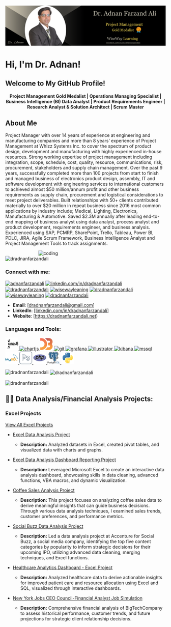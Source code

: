 ![logo](https://github.com/DrAdnanFarzandAli/DrAdnanFarzandAli/blob/main/Black%20Elegant%20Modern%20Personal%20LinkedIn%20Banner.png)

<h1>Hi, I'm Dr. Adnan! </h1>

## Welcome to My GitHub Profile!

<h4 align="center">Project Management Gold Medalist | Operations Managing Specialist | Business Intelligence (BI) Data Analyst | Product Requirements Engineer | Research Analyst & Solution Architect | Scrum Master </h4>

## About Me
Project Manager with over 14 years of experience at engineering and manufacturing companies and more than 8 years’ experience of Project Management at Whizz Systems Inc. to cover the spectrum of product design, development and manufacturing with highly experienced in-house resources. Strong working expertise of project management including integration, scope, schedule, cost, quality, resource, communications, risk, procurement, stakeholders and supply chain management. Over the past 9 years, successfully completed more than 100 projects from start to finish and managed business of electronics product design, assembly, IT and software development with engineering services to international customers to achieved almost $50 million/annum profit and other business requirements as supply chain, procurement and logistical considerations to meet project deliverables. Built relationships with 50+ clients contributed materially to over $20 million in repeat business since 2016 most common applications by industry include; Medical, Lighting, Electronics, Manufacturing & Automotive. Saved $2.3M annually after leading end-to-end mapping of business analyst using data analyst, process analyst and product development, requirements engineer, and business analysis. Experienced using SAP, PCMRP, SharePoint, Trello, Tableau, Power BI, PDLC, JIRA, Agile Scrum Framework, Business Intelligence Analyst and Project Management Tools to track assignments.

<img align="right" alt="coding" width="400" src="https://user-images.githubusercontent.com/55389276/140866485-8fb1c876-9a8f-4d6a-98dc-08c4981eaf70.gif">


<p align="left"> <img src="https://komarev.com/ghpvc/?username=dradnanfarzandali&label=Profile%20views&color=0e75b6&style=flat" alt="dradnanfarzandali" /> </p>

<h3 align="left">Connect with me:</h3>
<p align="left">
<a href="https://twitter.com/adnanfarzandali" target="blank"><img align="center" src="https://raw.githubusercontent.com/rahuldkjain/github-profile-readme-generator/master/src/images/icons/Social/twitter.svg" alt="adnanfarzandali" height="30" width="40" /></a>
<a href="https://linkedin.com/in/linkedin.com/in/dradnanfarzandali" target="blank"><img align="center" src="https://raw.githubusercontent.com/rahuldkjain/github-profile-readme-generator/master/src/images/icons/Social/linked-in-alt.svg" alt="linkedin.com/in/dradnanfarzandali" height="30" width="40" /></a>
<a href="https://kaggle.com/dradnanfarzandali" target="blank"><img align="center" src="https://raw.githubusercontent.com/rahuldkjain/github-profile-readme-generator/master/src/images/icons/Social/kaggle.svg" alt="dradnanfarzandali" height="30" width="40" /></a>
<a href="https://fb.com/wisewayleaning" target="blank"><img align="center" src="https://raw.githubusercontent.com/rahuldkjain/github-profile-readme-generator/master/src/images/icons/Social/facebook.svg" alt="wisewayleaning" height="30" width="40" /></a>
<a href="https://instagram.com/dradnanfarzandali" target="blank"><img align="center" src="https://raw.githubusercontent.com/rahuldkjain/github-profile-readme-generator/master/src/images/icons/Social/instagram.svg" alt="dradnanfarzandali" height="30" width="40" /></a>
<a href="https://www.youtube.com/c/wisewayleaning" target="blank"><img align="center" src="https://raw.githubusercontent.com/rahuldkjain/github-profile-readme-generator/master/src/images/icons/Social/youtube.svg" alt="wisewayleaning" height="30" width="40" /></a>
<a href="https://codeforces.com/profile/dradnanfarzandali" target="blank"><img align="center" src="https://raw.githubusercontent.com/rahuldkjain/github-profile-readme-generator/master/src/images/icons/Social/codeforces.svg" alt="dradnanfarzandali" height="30" width="40" /></a>
</p>

- **Email**: [dradnanfarzandali@gmail.com]
- **LinkedIn**: [[linkedin.com/in/dradnanfarzandali](https://www.linkedin.com/in/dradnanfarzandali/)]
- **Website**: [https://dradnanfarzandali.net)
  
<h3 align="left">Languages and Tools:</h3>
<p align="left"> <a href="https://canvasjs.com" target="_blank" rel="noreferrer"> <img src="https://raw.githubusercontent.com/Hardik0307/Hardik0307/master/assets/canvasjs-charts.svg" alt="canvasjs" width="40" height="40"/> </a> <a href="https://www.chartjs.org" target="_blank" rel="noreferrer"> <img src="https://www.chartjs.org/media/logo-title.svg" alt="chartjs" width="40" height="40"/> </a> <a href="https://d3js.org/" target="_blank" rel="noreferrer"> <img src="https://raw.githubusercontent.com/devicons/devicon/master/icons/d3js/d3js-original.svg" alt="d3js" width="40" height="40"/> </a> <a href="https://git-scm.com/" target="_blank" rel="noreferrer"> <img src="https://www.vectorlogo.zone/logos/git-scm/git-scm-icon.svg" alt="git" width="40" height="40"/> </a> <a href="https://grafana.com" target="_blank" rel="noreferrer"> <img src="https://www.vectorlogo.zone/logos/grafana/grafana-icon.svg" alt="grafana" width="40" height="40"/> </a> <a href="https://www.adobe.com/in/products/illustrator.html" target="_blank" rel="noreferrer"> <img src="https://www.vectorlogo.zone/logos/adobe_illustrator/adobe_illustrator-icon.svg" alt="illustrator" width="40" height="40"/> </a> <a href="https://www.elastic.co/kibana" target="_blank" rel="noreferrer"> <img src="https://www.vectorlogo.zone/logos/elasticco_kibana/elasticco_kibana-icon.svg" alt="kibana" width="40" height="40"/> </a> <a href="https://www.microsoft.com/en-us/sql-server" target="_blank" rel="noreferrer"> <img src="https://www.svgrepo.com/show/303229/microsoft-sql-server-logo.svg" alt="mssql" width="40" height="40"/> </a> <a href="https://www.mysql.com/" target="_blank" rel="noreferrer"> <img src="https://raw.githubusercontent.com/devicons/devicon/master/icons/mysql/mysql-original-wordmark.svg" alt="mysql" width="40" height="40"/> </a> <a href="https://www.photoshop.com/en" target="_blank" rel="noreferrer"> <img src="https://raw.githubusercontent.com/devicons/devicon/master/icons/photoshop/photoshop-line.svg" alt="photoshop" width="40" height="40"/> </a> <a href="https://www.php.net" target="_blank" rel="noreferrer"> <img src="https://raw.githubusercontent.com/devicons/devicon/master/icons/php/php-original.svg" alt="php" width="40" height="40"/> </a> <a href="https://www.postgresql.org" target="_blank" rel="noreferrer"> <img src="https://raw.githubusercontent.com/devicons/devicon/master/icons/postgresql/postgresql-original-wordmark.svg" alt="postgresql" width="40" height="40"/> </a> <a href="https://www.python.org" target="_blank" rel="noreferrer"> <img src="https://raw.githubusercontent.com/devicons/devicon/master/icons/python/python-original.svg" alt="python" width="40" height="40"/> </a> </p>

<p><img align="left" src="https://github-readme-stats.vercel.app/api/top-langs?username=dradnanfarzandali&show_icons=true&locale=en&layout=compact" alt="dradnanfarzandali" /></p>

<p>&nbsp;<img align="center" src="https://github-readme-stats.vercel.app/api?username=dradnanfarzandali&show_icons=true&locale=en" alt="dradnanfarzandali" /></p>

<p><img align="center" src="https://github-readme-streak-stats.herokuapp.com/?user=dradnanfarzandali&" alt="dradnanfarzandali" /></p>

<h2>👨‍💻 Data Analysis/Financial Analysis Projects:</h2>

### Excel Projects 
[View All Excel Projects](https://github.com/danartech/Excel-Projects)
- [Excel Data Analysis Project](https://github.com/danartech/Excel-Data-Analysis-Project)
  - **Description:** Analyzed datasets in Excel, created pivot tables, and visualized data with charts and graphs.

- [Excel Data Analysis Dashboard Reporting Project](https://github.com/danartech/Excel-Data-Analysis-Dashboard-Project)
  - **Description:** Leveraged Microsoft Excel to create an interactive data analysis dashboard, showcasing skills in data cleaning, advanced functions, VBA macros, and dynamic visualization.

- [Coffee Sales Analysis Project](https://github.com/danartech/Coffee-Sales-Analysis-Excel-Project)
  - **Description:** This project focuses on analyzing coffee sales data to derive meaningful insights that can guide business decisions. Through various data analysis techniques, I examined sales trends, customer preferences, and performance metrics.

- [Social Buzz Data Analysis Project](https://github.com/danartech/Social-Buzz-Data-Analysis-Project)
  - **Description:** Led a data analysis project at Accenture for Social Buzz, a social media company, identifying the top five content categories by popularity to inform strategic decisions for their upcoming IPO, utilizing advanced data cleaning, merging techniques, and Excel functions.

- [Healthcare Analytics Dashboard - Excel Project](https://github.com/danartech/Healthcare-Analytics-Excel)
  - **Description:** Analyzed healthcare data to derive actionable insights for improved patient care and resource allocation using Excel and SQL, visualized through interactive dashboards.

- [New York Jobs CEO Council-Financial Analyst Job Simulation](https://github.com/danartech/Financial-Analysis-of-BigTechCompany)
  - **Description:** Comprehensive financial analysis of BigTechCompany to assess historical performance, customer trends, and future projections for strategic client relationship decisions. 
